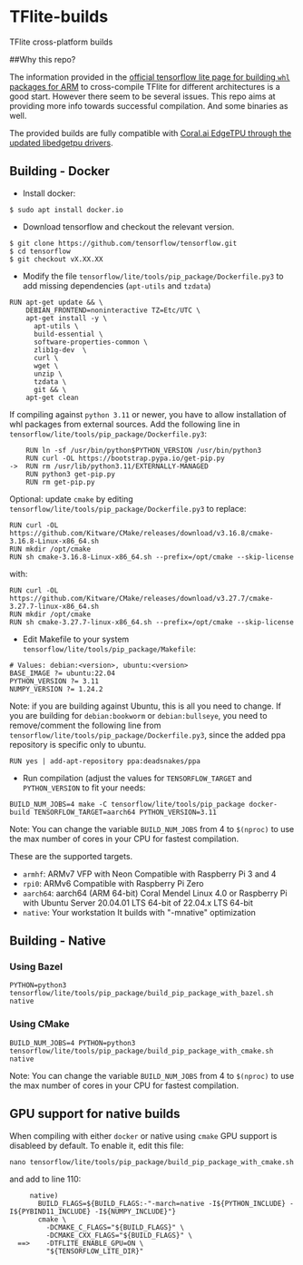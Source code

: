 # TFlite-builds

TFlite cross-platform builds

##Why this repo?

The information provided in the [official tensorflow lite page for building `whl` packages for ARM](https://www.tensorflow.org/lite/guide/build_cmake_pip) to cross-compile TFlite for different architectures is a good start. However there seem to be several issues. This repo aims at providing more info towards successful compilation. And some binaries as well. 

The provided builds are fully compatible with  [Coral.ai EdgeTPU through the updated libedgetpu drivers](https://github.com/feranick/libedgetpu).

## Building - Docker

- Install docker:

```
$ sudo apt install docker.io
```
- Download tensorflow and checkout the relevant version.

```
$ git clone https://github.com/tensorflow/tensorflow.git
$ cd tensorflow
$ git checkout vX.XX.XX
```

- Modify the file `tensorflow/lite/tools/pip_package/Dockerfile.py3` to add missing dependencies (`apt-utils` and `tzdata`)

```
RUN apt-get update && \
    DEBIAN_FRONTEND=noninteractive TZ=Etc/UTC \
    apt-get install -y \
      apt-utils \
      build-essential \
      software-properties-common \
      zlib1g-dev  \
      curl \
      wget \
      unzip \
      tzdata \
      git && \
    apt-get clean
```
If compiling against `python 3.11` or newer, you have to allow installation of whl packages from external sources. Add the following line in `tensorflow/lite/tools/pip_package/Dockerfile.py3`:
```
    RUN ln -sf /usr/bin/python$PYTHON_VERSION /usr/bin/python3
    RUN curl -OL https://bootstrap.pypa.io/get-pip.py
->  RUN rm /usr/lib/python3.11/EXTERNALLY-MANAGED
    RUN python3 get-pip.py
    RUN rm get-pip.py
```
Optional: update `cmake` by editing `tensorflow/lite/tools/pip_package/Dockerfile.py3` to replace:
```
RUN curl -OL https://github.com/Kitware/CMake/releases/download/v3.16.8/cmake-3.16.8-Linux-x86_64.sh
RUN mkdir /opt/cmake
RUN sh cmake-3.16.8-Linux-x86_64.sh --prefix=/opt/cmake --skip-license
```
with:
```
RUN curl -OL https://github.com/Kitware/CMake/releases/download/v3.27.7/cmake-3.27.7-linux-x86_64.sh
RUN mkdir /opt/cmake
RUN sh cmake-3.27.7-linux-x86_64.sh --prefix=/opt/cmake --skip-license
```

- Edit Makefile to your system `tensorflow/lite/tools/pip_package/Makefile`:

```
# Values: debian:<version>, ubuntu:<version>
BASE_IMAGE ?= ubuntu:22.04
PYTHON_VERSION ?= 3.11
NUMPY_VERSION ?= 1.24.2
```

Note: if you are building against Ubuntu, this is all you need to change. If you are building for `debian:bookworm` or `debian:bullseye`, you need to remove/comment the following line from `tensorflow/lite/tools/pip_package/Dockerfile.py3`, since the added ppa repository is specific only to ubuntu.

```
RUN yes | add-apt-repository ppa:deadsnakes/ppa
```
- Run compilation (adjust the values for `TENSORFLOW_TARGET` and `PYTHON_VERSION` to fit your needs:

```
BUILD_NUM_JOBS=4 make -C tensorflow/lite/tools/pip_package docker-build TENSORFLOW_TARGET=aarch64 PYTHON_VERSION=3.11
```
Note: You can change the variable `BUILD_NUM_JOBS` from 4 to `$(nproc)` to use the max number of cores in your CPU for fastest compilation.

These are the supported targets.

- `armhf`:  ARMv7 VFP with Neon Compatible with Raspberry Pi 3 and 4
- `rpi0`: ARMv6 Compatible with Raspberry Pi Zero
- `aarch64`: aarch64 (ARM 64-bit) Coral Mendel Linux 4.0 or Raspberry Pi with Ubuntu Server 20.04.01 LTS 64-bit of 22.04.x LTS 64-bit
- `native`: 	Your workstation 	It builds with "-mnative" optimization

## Building - Native
### Using Bazel
```
PYTHON=python3 tensorflow/lite/tools/pip_package/build_pip_package_with_bazel.sh native
```

### Using CMake
```
BUILD_NUM_JOBS=4 PYTHON=python3 tensorflow/lite/tools/pip_package/build_pip_package_with_cmake.sh native
```
Note: You can change the variable `BUILD_NUM_JOBS` from 4 to `$(nproc)` to use the max number of cores in your CPU for fastest compilation.

## GPU support for native builds
When compiling with either `docker` or native using `cmake` GPU support is disableed by default. To enable it, edit this file:
```
nano tensorflow/lite/tools/pip_package/build_pip_package_with_cmake.sh
```
and add to line 110:
```
     native)
       BUILD_FLAGS=${BUILD_FLAGS:-"-march=native -I${PYTHON_INCLUDE} -I${PYBIND11_INCLUDE} -I${NUMPY_INCLUDE}"}
       cmake \
         -DCMAKE_C_FLAGS="${BUILD_FLAGS}" \
         -DCMAKE_CXX_FLAGS="${BUILD_FLAGS}" \
  ==>    -DTFLITE_ENABLE_GPU=ON \
         "${TENSORFLOW_LITE_DIR}"
```
